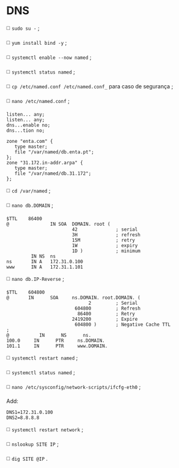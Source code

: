 # DNS

◻️ `sudo su -` ;

◻️ `yum install bind -y` ;

◻️ `systemctl enable --now named` ;

◻️ `systemctl status named` ;

◻️ `cp /etc/named.conf /etc/named.conf_` para caso de segurança ;

◻️ `nano /etc/named.conf` ;
```
listen... any;
listen... any;
dns...enable no;
dns...tion no;
```
```
zone "enta.com" {
   type master;
   file "/var/named/db.enta.pt";
};
zone "31.172.in-addr.arpa" {
   type master;
   file "/var/named/db.31.172";
};
```
◻️ `cd /var/named` ;

◻️ `nano db.DOMAIN` ;
```
$TTL    86400
@               IN SOA  DOMAIN. root (
                        42              ; serial
                        3H              ; refresh
                        15M             ; retry
                        1W              ; expiry
                        1D )            ; minimum
         IN NS  ns
ns       IN A   172.31.0.100
www      IN A   172.31.1.101
```
◻️ `nano db.IP-Reverse` ;
```
$TTL    604800
@       IN      SOA     ns.DOMAIN. root.DOMAIN. (
                              2         ; Serial
                         604800         ; Refresh
                          86400         ; Retry
                        2419200         ; Expire
                         604800 )       ; Negative Cache TTL
;
@           IN      NS      ns.
100.0     IN      PTR     ns.DOMAIN.
101.1     IN      PTR     www.DOMAIN.
```
◻️ `systemctl restart named` ;

◻️ `systemctl status named` ;

◻️ `nano /etc/sysconfig/network-scripts/ifcfg-eth0` ;

Add:
```
DNS1=172.31.0.100
DNS2=8.8.8.8
```
◻️ `systemctl restart network` ;

◻️ `nslookup SITE IP` ;

◻️ `dig SITE @IP` .
